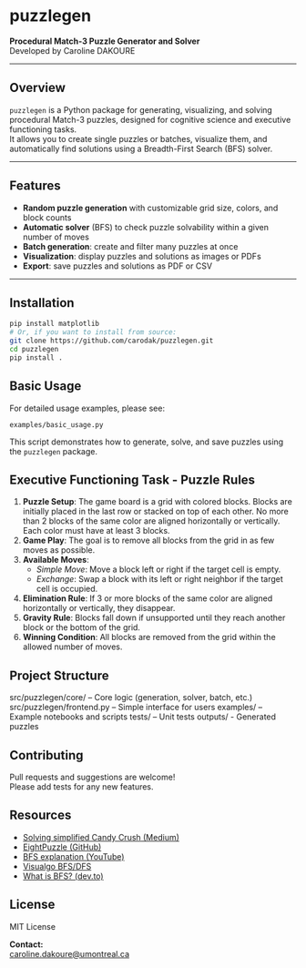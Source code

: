 # puzzlegen

**Procedural Match-3 Puzzle Generator and Solver**  
Developed by Caroline DAKOURE

---

## Overview

`puzzlegen` is a Python package for generating, visualizing, and solving procedural Match-3 puzzles, designed for cognitive science and executive functioning tasks.  
It allows you to create single puzzles or batches, visualize them, and automatically find solutions using a Breadth-First Search (BFS) solver.

---

## Features

- **Random puzzle generation** with customizable grid size, colors, and block counts
- **Automatic solver** (BFS) to check puzzle solvability within a given number of moves
- **Batch generation**: create and filter many puzzles at once
- **Visualization**: display puzzles and solutions as images or PDFs
- **Export**: save puzzles and solutions as PDF or CSV

---

## Installation

```bash
pip install matplotlib
# Or, if you want to install from source:
git clone https://github.com/carodak/puzzlegen.git
cd puzzlegen
pip install .
```

## Basic Usage
For detailed usage examples, please see:

`examples/basic_usage.py`

This script demonstrates how to generate, solve, and save puzzles using the `puzzlegen` package.

## Executive Functioning Task - Puzzle Rules

1. **Puzzle Setup**: The game board is a grid with colored blocks. Blocks are initially placed in the last row or stacked on top of each other. No more than 2 blocks of the same color are aligned horizontally or vertically. Each color must have at least 3 blocks.
2. **Game Play**: The goal is to remove all blocks from the grid in as few moves as possible.
3. **Available Moves**:
    - *Simple Move*: Move a block left or right if the target cell is empty.
    - *Exchange*: Swap a block with its left or right neighbor if the target cell is occupied.
4. **Elimination Rule**: If 3 or more blocks of the same color are aligned horizontally or vertically, they disappear.
5. **Gravity Rule**: Blocks fall down if unsupported until they reach another block or the bottom of the grid.
6. **Winning Condition**: All blocks are removed from the grid within the allowed number of moves.

## Project Structure
src/puzzlegen/core/ – Core logic (generation, solver, batch, etc.)
src/puzzlegen/frontend.py – Simple interface for users
examples/ – Example notebooks and scripts
tests/ – Unit tests
outputs/ - Generated puzzles


## Contributing

Pull requests and suggestions are welcome!  
Please add tests for any new features.

## Resources

- [Solving simplified Candy Crush (Medium)](https://medium.com/swlh/solving-simplified-candy-crush-i-e-match-3-games-with-swaps-54cb7975486b)
- [EightPuzzle (GitHub)](https://github.com/MohamadTarekk/EightPuzzle)
- [BFS explanation (YouTube)](https://www.youtube.com/watch?v=MQ-BffUgYfM)
- [Visualgo BFS/DFS](https://visualgo.net/en/dfsbfs)
- [What is BFS? (dev.to)](https://dev.to/lukegarrigan/what-is-bfs-breadth-first-search-nad)

## License

MIT License

**Contact:**  
caroline.dakoure@umontreal.ca